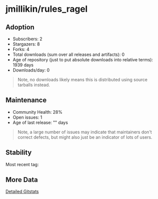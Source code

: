 # jmillikin/rules_ragel

## Adoption

- Subscribers: 2
- Stargazers: 8
- Forks: 4
- Total downloads (sum over all releases and artifacts): 0
- Age of repository (just to put absolute downloads into relative terms): 1939 days
- Downloads/day: 0

> Note, no downloads likely means this is distributed using source tarballs instead.

## Maintenance

- Community Health: 28%
- Open issues: 1
- Age of last release: "<No Releases>" days

> Note, a large number of issues may indicate that maintainers don't correct defects, but might also
> just be an indicator of lots of users.

## Stability

Most recent tag: 

## More Data

[Detailed Gitstats](/bazel-catalog/gitstats/jmillikin/rules_ragel)


